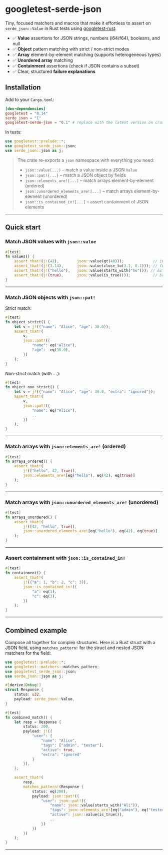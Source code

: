 # googletest-serde-json

Tiny, focused matchers and macros that make it effortless to assert on `serde_json::Value` in Rust tests using [googletest-rust](https://docs.rs/googletest/).

- ✅ **Value** assertions for JSON strings, numbers (i64/f64), booleans, and null  
- ✅ **Object** pattern matching with strict / non-strict modes  
- ✅ **Array** element-by-element matching (supports heterogeneous types)  
- ✅ **Unordered array** matching  
- ✅ **Containment** assertions (check if JSON contains a subset)  
- ✅ Clear, structured **failure explanations**

## Installation

Add to your `Cargo.toml`:

```toml
[dev-dependencies]
googletest = "0.14"
serde_json = "1"
googletest-serde-json = "0.1" # replace with the latest version on crates.io
```

In tests:

```rust
use googletest::prelude::*;
use googletest_serde_json::json;
use serde_json::json as j;
```

> The crate re-exports a `json` namespace with everything you need:  
> - `json::value(...)` – match a value inside a JSON `Value`  
> - `json::pat!{...}` – match a JSON object by fields  
> - `json::elements_are![...]` – match arrays element-by-element (ordered)  
> - `json::unordered_elements_are![...]` – match arrays element-by-element (unordered)  
> - `json::is_contained_in![...]` – assert containment of JSON elements

---

## Quick start

### Match JSON values with `json::value`

```rust
#[test]
fn values() {
    assert_that!(j!(42),        json::value(gt(40)));             // i64
    assert_that!(j!(3.14),      json::value(close_to(3.1, 0.1))); // f64
    assert_that!(j!("hello"),   json::value(starts_with("he"))); // &str
    assert_that!(j!(true),      json::value(is_true()));          // bool
}
```

---

### Match JSON objects with `json::pat!`

Strict match:

```rust
#[test]
fn object_strict() {
    let v = j!({"name": "Alice", "age": 30.0});
    assert_that!(
        v,
        json::pat!({
            "name": eq("Alice"),
            "age":  eq(30.0),
        })
    );
}
```

Non-strict match (with `..`):

```rust
#[test]
fn object_non_strict() {
    let v = j!({"name": "Alice", "age": 30.0, "extra": "ignored"});
    assert_that!(
        v,
        json::pat!({
            "name": eq("Alice"),
            ..
        })
    );
}
```

---

### Match arrays with `json::elements_are!` (ordered)

```rust
#[test]
fn arrays_ordered() {
    assert_that!(
        j!(["hello", 42, true]),
        json::elements_are![eq("hello"), eq(42), eq(true)]
    );
}
```

---

### Match arrays with `json::unordered_elements_are!` (unordered)

```rust
#[test]
fn arrays_unordered() {
    assert_that!(
        j!([42, "hello", true]),
        json::unordered_elements_are![eq("hello"), eq(42), eq(true)]
    );
}
```

---

### Assert containment with `json::is_contained_in!`

```rust
#[test]
fn containment() {
    assert_that!(
        j!({"a": 1, "b": 2, "c": 3}),
        json::is_contained_in!({
            "a": eq(1),
            "c": eq(3),
        })
    );
}
```

---

## Combined example

Compose all together for complex structures. Here is a Rust struct with a JSON field, using `matches_pattern!` for the struct and nested JSON matchers for the field:

```rust
use googletest::prelude::*;
use googletest::matchers::matches_pattern;
use googletest_serde_json::json;
use serde_json::json as j;

#[derive(Debug)]
struct Response {
    status: u32,
    payload: serde_json::Value,
}

#[test]
fn combined_match() {
    let resp = Response {
        status: 200,
        payload: j!({
            "user": {
                "name": "Alice",
                "tags": ["admin", "tester"],
                "active": true,
                "extra": "ignored"
            }
        }),
    };

    assert_that!(
        resp,
        matches_pattern!(Response {
            status: eq(200),
            payload: json::pat!({
                "user": json::pat!({
                    "name": json::value(starts_with("Ali")),
                    "tags": json::elements_are![eq("admin"), eq("tester")],
                    "active": json::value(is_true()),
                    ..
                })
            })
        })
    );
}
```

---
